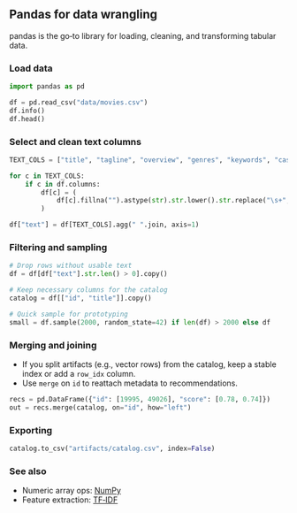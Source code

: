 ## Pandas for data wrangling

pandas is the go‑to library for loading, cleaning, and transforming tabular data.

### Load data

```python
import pandas as pd

df = pd.read_csv("data/movies.csv")
df.info()
df.head()
```

### Select and clean text columns

```python
TEXT_COLS = ["title", "tagline", "overview", "genres", "keywords", "cast", "director"]

for c in TEXT_COLS:
	if c in df.columns:
		df[c] = (
			df[c].fillna("").astype(str).str.lower().str.replace("\s+", " ", regex=True).str.strip()
		)

df["text"] = df[TEXT_COLS].agg(" ".join, axis=1)
```

### Filtering and sampling

```python
# Drop rows without usable text
df = df[df["text"].str.len() > 0].copy()

# Keep necessary columns for the catalog
catalog = df[["id", "title"]].copy()

# Quick sample for prototyping
small = df.sample(2000, random_state=42) if len(df) > 2000 else df
```

### Merging and joining

- If you split artifacts (e.g., vector rows) from the catalog, keep a stable index or add a `row_idx` column.
- Use `merge` on `id` to reattach metadata to recommendations.

```python
recs = pd.DataFrame({"id": [19995, 49026], "score": [0.78, 0.74]})
out = recs.merge(catalog, on="id", how="left")
```

### Exporting

```python
catalog.to_csv("artifacts/catalog.csv", index=False)
```

### See also

- Numeric array ops: [NumPy](./numpy.md)
- Feature extraction: [TF‑IDF](./TF-IDF.md)
